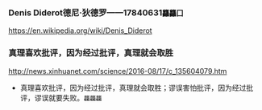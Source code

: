 ### Denis Diderot德尼·狄德罗——17840631`龘龘囗`
https://en.wikipedia.org/wiki/Denis_Diderot

### 真理喜欢批评，因为经过批评，真理就会取胜
http://news.xinhuanet.com/science/2016-08/17/c_135604079.htm
* 真理喜欢批评，因为经过批评，真理就会取胜；谬误害怕批评，因为经过批评，谬误就要失败。`龘龘龘`
